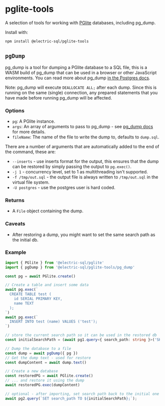# pglite-tools

A selection of tools for working with [PGlite](https://github.com/electric-sql/pglite) databases, including pg_dump.

Install with:

```bash
npm install @electric-sql/pglite-tools
```

## `pgDump`

pg_dump is a tool for dumping a PGlite database to a SQL file, this is a WASM build of pg_dump that can be used in a browser or other JavaScript environments. You can read more about pg_dump [in the Postgres docs](https://www.postgresql.org/docs/current/app-pgdump.html).

Note: pg_dump will execute `DEALLOCATE ALL;` after each dump. Since this is running on the same (single) connection, any prepared statements that you have made before running pg_dump will be affected.

### Options

- `pg`: A PGlite instance.
- `args`: An array of arguments to pass to pg_dump - see [pg_dump docs](https://www.postgresql.org/docs/current/app-pgdump.html) for more details.
- `fileName`: The name of the file to write the dump to, defaults to `dump.sql`.

There are a number of arguments that are automatically added to the end of the command, these are:

- `--inserts` - use inserts format for the output, this ensures that the dump can be restored by simply passing the output to `pg.exec()`.
- `-j 1` - concurrency level, set to 1 as multithreading isn't supported.
- `-f /tmp/out.sql` - the output file is always written to `/tmp/out.sql` in the virtual file system.
- `-U postgres` - use the postgres user is hard coded.

### Returns

- A `File` object containing the dump.

### Caveats

- After restoring a dump, you might want to set the same search path as the initial db.

### Example

```typescript
import { PGlite } from '@electric-sql/pglite'
import { pgDump } from '@electric-sql/pglite-tools/pg_dump'

const pg = await PGlite.create()

// Create a table and insert some data
await pg.exec(`
  CREATE TABLE test (
    id SERIAL PRIMARY KEY,
    name TEXT
  );
`)
await pg.exec(`
  INSERT INTO test (name) VALUES ('test');
`)

// store the current search path so it can be used in the restored db
const initialSearchPath = (await pg1.query<{ search_path: string }>('SHOW SEARCH_PATH;')).rows[0].search_path

// Dump the database to a file
const dump = await pgDump({ pg })
// Get the dump text - used for restore
const dumpContent = await dump.text()

// Create a new database 
const restoredPG = await PGlite.create()
// ... and restore it using the dump
await restoredPG.exec(dumpContent)

// optional - after importing, set search path back to the initial one
await pg2.query(`SET search_path TO ${initialSearchPath};`);
```
